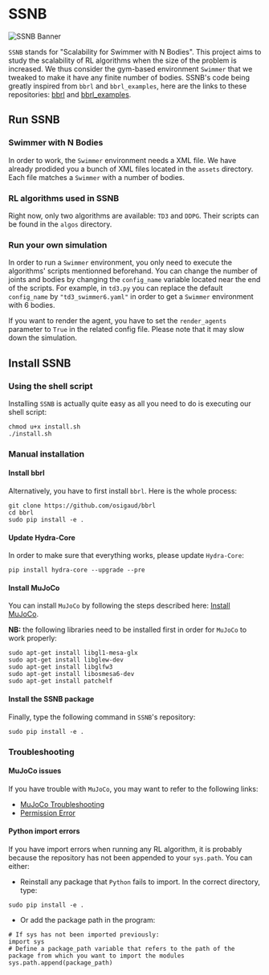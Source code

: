 # SSNB

![SSNB Banner](https://github.com/PaulTiberiu/SSNB/blob/main/SSNB.png)

`SSNB` stands for "Scalability for Swimmer with N Bodies". This project aims to study the scalability of RL algorithms when the size of the problem is increased. We thus consider the gym-based environment `Swimmer` that we tweaked to make it have any finite number of bodies. SSNB's code being greatly inspired from `bbrl` and `bbrl_examples`, here are the links to these repositories: [bbrl](https://github.com/osigaud/bbrl) and [bbrl_examples](https://github.com/osigaud/bbrl_examples).


## Run SSNB

### Swimmer with N Bodies

In order to work, the `Swimmer` environment needs a XML file. We have already prodided you a bunch of XML files located in the `assets` directory. Each file matches a `Swimmer` with a number of bodies.


### RL algorithms used in SSNB

Right now, only two algorithms are available: `TD3` and `DDPG`. Their scripts can be found in the `algos` directory.


### Run your own simulation

In order to run a `Swimmer` environment, you only need to execute the algorithms' scripts mentionned beforehand. You can change the number of joints and bodies by changing the `config_name` variable located near the end of the scripts. For example, in `td3.py` you can replace the default `config_name` by `"td3_swimmer6.yaml"` in order to get a `Swimmer` environment with 6 bodies.

If you want to render the agent, you have to set the `render_agents` parameter to `True` in the related config file. Please note that it may slow down the simulation.


## Install SSNB

### Using the shell script

Installing `SSNB` is actually quite easy as all you need to do is executing our shell script:
```
chmod u+x install.sh
./install.sh
```


### Manual installation

#### Install bbrl

Alternatively, you have to first install `bbrl`. Here is the whole process:
```
git clone https://github.com/osigaud/bbrl
cd bbrl
sudo pip install -e .
```


#### Update Hydra-Core

In order to make sure that everything works, please update `Hydra-Core`:
```
pip install hydra-core --upgrade --pre
```


#### Install MuJoCo

You can install `MuJoCo` by following the steps described here: [Install MuJoCo](https://github.com/openai/mujoco-py#install-mujoco).

**NB:** the following libraries need to be installed first in order for `MuJoCo` to work properly:
```
sudo apt-get install libgl1-mesa-glx
sudo apt-get install libglew-dev
sudo apt-get install libglfw3
sudo apt-get install libosmesa6-dev
sudo apt-get install patchelf
```


#### Install the SSNB package

Finally, type the following command in `SSNB`'s repository:
```
sudo pip install -e .
```


### Troubleshooting

#### MuJoCo issues

If you have trouble with `MuJoCo`, you may want to refer to the following links:
- [MuJoCo Troubleshooting](https://github.com/openai/mujoco-py#troubleshooting)
- [Permission Error](https://github.com/openai/mujoco-py/issues/351)


#### Python import errors

If you have import errors when running any RL algorithm, it is probably because the repository has not been appended to your `sys.path`. You can either:

- Reinstall any package that `Python` fails to import. In the correct directory, type:
```
sudo pip install -e .
```

- Or add the package path in the program:
```
# If sys has not been imported previously:
import sys
# Define a package_path variable that refers to the path of the package from which you want to import the modules
sys.path.append(package_path)
```
